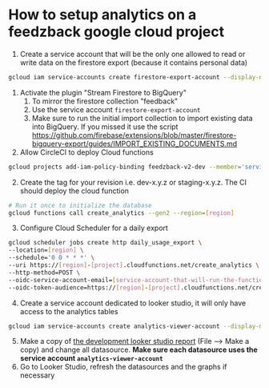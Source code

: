 # How to setup analytics on a feedzback google cloud project
1. Create a service account that will be the only one allowed to read or write data on the firestore export (because it contains personal data)
```bash
gcloud iam service-accounts create firestore-export-account --display-name="Service account to read or write on the firestore export"
```
1. Activate the plugin "Stream Firestore to BigQuery"
    1. To mirror the firestore collection "feedback"
    2. Use the service account `firestore-export-account`
    2. Make sure to run the initial import collection to import existing data into BigQuery. If you missed it use the script https://github.com/firebase/extensions/blob/master/firestore-bigquery-export/guides/IMPORT_EXISTING_DOCUMENTS.md
2. Allow CircleCI to deploy Cloud functions 
```bash
gcloud projects add-iam-policy-binding feedzback-v2-dev --member='serviceAccount:circleci@feedzback-v2-dev.iam.gserviceaccount.com' --role='roles/cloudfunctions.developer'

```
2. Create the tag for your revision i.e. dev-x.y.z or staging-x.y.z. The CI should deploy the cloud function 
```bash
# Run it once to initialize the database
gcloud functions call create_analytics --gen2 --region=[region]
```
3. Configure Cloud Scheduler for a daily export
```bash
gcloud scheduler jobs create http daily_usage_export \
--location=[region] \
--schedule='0 0 * * *' \
--uri https://[region]-[project].cloudfunctions.net/create_analytics \
--http-method=POST \
--oidc-service-account-email=[service-account-that-will-run-the-function] \
--oidc-token-audience=https://[region]-[project].cloudfunctions.net/create_analytics
```  
4. Create a service account dedicated to looker studio, it will only have access to the analytics tables
```bash
gcloud iam service-accounts create analytics-viewer-account --display-name="Service account dedicated to looker studio to allow it to read"
```
5. Make a copy of [the development looker studio report](https://lookerstudio.google.com/s/mZFWci2C24Q) (File --> Make a copy) and change all datasource. **Make sure each datasource uses the service account `analytics-viewer-account`**
5. Go to Looker Studio, refresh the datasources and the graphs if necessary
